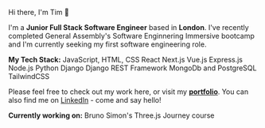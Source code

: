 Hi there, I'm Tim 👋

I'm a **Junior Full Stack Software Engineer** based in **London**. I've recently completed General Assembly's Software Enginnering Immersive bootcamp and I'm currently seeking my first software engineering role. 

**My Tech Stack:**
JavaScript, HTML, CSS
React
Next.js
Vue.js
Express.js
Node.js
Python
Django
Django REST Framework
MongoDb and PostgreSQL
TailwindCSS

Please feel free to check out my work here, or visit my **[portfolio](https://tim-stanton.vercel.app/)**. 
You can also find me on [LinkedIn](https://www.linkedin.com/in/thstanton/) - come and say hello!

**Currently working on:**
Bruno Simon's Three.js Journey course

